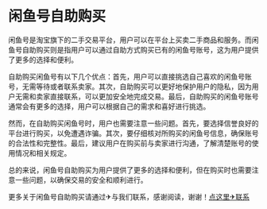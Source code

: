 # 闲鱼号自助购买

闲鱼号是淘宝旗下的二手交易平台，用户可以在平台上买卖二手商品和服务。而闲鱼号自助购买则是指用户可以通过自助方式购买已有的闲鱼号账号，这为用户提供了更多的选择和便利。

自助购买闲鱼号有以下几个优点：首先，用户可以直接挑选自己喜欢的闲鱼号账号，无需等待或者联系卖家。其次，自助购买可以更好地保护用户的隐私，因为用户无需和卖家直接联系，可以更加安全地完成交易。最后，自助购买的闲鱼号账号通常会有更多的选择，用户可以根据自己的需求和喜好进行挑选。

然而，在自助购买闲鱼号时，用户也需要注意一些问题。首先，要选择信誉良好的平台进行购买，以免遭遇诈骗。其次，要仔细核对所购买的闲鱼号信息，确保账号的合法性和完整性。最后，建议用户在购买前与卖家进行沟通，了解清楚账号的使用情况和相关规定。

总的来说，闲鱼号自助购买为用户提供了更多的选择和便利，但在购买时也需要注意一些问题，以确保交易的安全和顺利进行。

更多关于闲鱼号自助购买请通过✈与我们联系，感谢阅读，谢谢！[点这里✈联系](https://www.k02.cc)